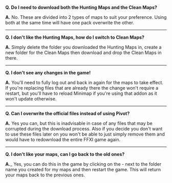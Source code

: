 __Q. Do I need to download both the Hunting Maps and the Clean Maps?__

__A.__ No.  These are divided into 2 types of maps to suit your preference.  Using both at the same time will have one pack overwrite the other.

____
__Q. I don't like the Hunting Maps, how do I switch to Clean Maps?__

__A.__ Simply delete the folder you downloaded the Hunting Maps in, create a new folder for the Clean Maps then download and drop the Clean Maps in there.

____
__Q. I don't see any changes in the game!__

__A.__ You'll need to fully log out and back in again for the maps to take effect.
If you're replacing files that are already there the change won't require a restart, but you'll have to reload Minimap if you're using that addon 
as it won't update otherwise.

____
__Q. Can I overwrite the official files instead of using Pivot?__

__A.__ Yes you can, but this is inadvisable in case of any files that may be corrupted during the download process.  Also if you decide you don't want to 
use these files later on you won't be able to just simply remove them and would have to redownload the entire FFXI game again.

____
__Q. I don't like your maps, can I go back to the old ones?__

__A.___ Yes, you can do this in the game by clicking on the - next to the folder name you created for my maps and then restart the game.  This will return 
your maps back to the previous ones.
